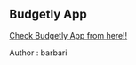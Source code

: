 ## Budgetly App

[Check Budgetly App from here!!](https://budgetlyy.herokuapp.com)

Author : barbari